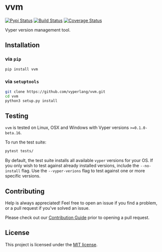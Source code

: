 # vvm

[![Pypi Status](https://img.shields.io/pypi/v/vvm.svg)](https://pypi.org/project/vvm/) [![Build Status](https://img.shields.io/github/actions/workflow/status/vyperlang/vvm/main.yaml?branch=master)](https://github.com/vyperlang/vvm/actions) [![Coverage Status](https://img.shields.io/codecov/c/github/vyperlang/vvm)](https://codecov.io/gh/vyperlang/vvm)

Vyper version management tool.

## Installation

### via `pip`

```bash
pip install vvm
```

### via `setuptools`

```bash
git clone https://github.com/vyperlang/vvm.git
cd vvm
python3 setup.py install
```

## Testing

`vvm` is tested on Linux, OSX and Windows with Vyper versions `>=0.1.0-beta.16`.

To run the test suite:

```bash
pytest tests/
```

By default, the test suite installs all available `vyper` versions for your OS. If you only wish to test against already installed versions, include the `--no-install` flag. Use the `--vyper-verions` flag to test against one or more specific versions.

## Contributing

Help is always appreciated! Feel free to open an issue if you find a problem, or a pull request if you've solved an issue.

Please check out our [Contribution Guide](CONTRIBUTING.md) prior to opening a pull request.

## License

This project is licensed under the [MIT license](LICENSE).
